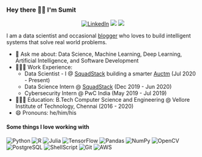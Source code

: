### Hey there 👋🏽 I'm Sumit

<p align="center">
  <a href="https://www.linkedin.com/in/linksumitsaha/" target="_blank"><img src="https://img.shields.io/badge/linkedin-%230077B5.svg?&style=for-the-badge&logo=linkedin&logoColor=white" alt="LinkedIn"></a>
  <a href="https://medium.com/@_sumitsaha_" target="_blank"><img src="https://img.shields.io/badge/medium-%2312100E.svg?&style=for-the-badge&logo=medium&logoColor=white"></a>
  <a href="https://twitter.com/_sumitsaha_" target="_blank"><img src="https://img.shields.io/badge/Twitter-1DA1F2?style=for-the-badge&logo=twitter&logoColor=white"></a>
</p>

I am a data scientist and occasional [blogger](https://github.com/ss-is-master-chief/blogs) who loves to build intelligent systems that solve real world problems. 

- 💬 Ask me about: Data Science, Machine Learning, Deep Learning, Artificial Intelligence, and Software Development
- 🧑🏽‍💻 Work Experience:
  - Data Scientist - I @ <a href="https://www.squadstack.com">SquadStack</a> building a smarter <a href="https://www.auctm.com/product/">Auctm</a> (Jul 2020 - Present)
  - Data Science Intern @ <a href="https://www.squadstack.com">SquadStack</a> (Dec 2019 - Jun 2020)
  - Cybersecurity Intern @ PwC India (May 2019 - Jul 2019)
- 🧑🏾‍🎓 Education: B.Tech Computer Science and Engineering @ Vellore Institute of Technology, Chennai (2016 - 2020)
- 😄 Pronouns: he/him/his

#### Some things I love working with

<img src="https://img.shields.io/badge/Python-3776AB?style=for-the-badge&logo=python&logoColor=white" alt="Python"> <img src="https://img.shields.io/badge/R-276DC3?style=for-the-badge&logo=r&logoColor=white" alt="R"> <img src="https://img.shields.io/badge/Julia-9558B2?style=for-the-badge&logo=julia&logoColor=white" alt="Julia"> <img alt="TensorFlow" src="https://img.shields.io/badge/TensorFlow-%23FF6F00.svg?&style=for-the-badge&logo=TensorFlow&logoColor=white"/> <img alt="Pandas" src="https://img.shields.io/badge/pandas-%23150458.svg?&style=for-the-badge&logo=pandas&logoColor=white"/> <img alt="NumPy" src="https://img.shields.io/badge/numpy-%23013243.svg?&style=for-the-badge&logo=numpy&logoColor=white"/> <img src="https://img.shields.io/badge/OpenCV-27338e?style=for-the-badge&logo=OpenCV&logoColor=white" alt="OpenCV"> <img src="https://img.shields.io/badge/PostgreSQL-316192?style=for-the-badge&logo=postgresql&logoColor=white" alt="PostgreSQL"> <img src="https://img.shields.io/badge/Shell_Script-121011?style=for-the-badge&logo=gnu-bash&logoColor=white" alt="ShellScript"> <img src="https://img.shields.io/badge/Git-F05032?style=for-the-badge&logo=git&logoColor=white" alt="Git"> <img src="https://img.shields.io/badge/Amazon_AWS-232F3E?style=for-the-badge&logo=amazon-aws&logoColor=white" alt="AWS"> 
